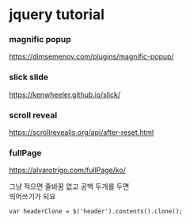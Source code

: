 # jquery tutorial

### magnific popup

https://dimsemenov.com/plugins/magnific-popup/

### slick slide

https://kenwheeler.github.io/slick/

### scroll reveal

https://scrollrevealjs.org/api/after-reset.html

### fullPage

https://alvarotrigo.com/fullPage/ko/

그냥 적으면
줄바꿈 없고
공백 두개를 두면  
띄어쓰기가 되요

```
var headerClone = $('header').contents().clone();
```
